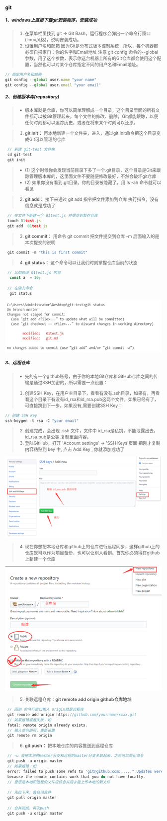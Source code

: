 ### git
##### 1、windows上直接下载git安装程序，安装成功
>1. 在菜单栏里找到 git -> Git Bash，运行程序会弹出一个命令行窗口(linux风格)，说明安装成功。
>2. 设置用户名和邮箱
 因为Git是分布式版本控制系统，所以，每个机器都必须自报家门：你的名字和Email地址
 注意 git config 命令的--global 参数，用了这个参数，表示你这台机器上所有的Git仓库都会使用这个配置，当然也可以对某个仓库指定不同的用户名和Email地址。
```js {.line-numbers}
// 指定用户名和邮箱
git config --global user.name "your name"
git config --global user.email "your email"
```
##### 2、创建版本库(repository) 
>- 版本库就是仓库，你可以简单理解成一个目录，这个目录里面的所有文件都可以被Git管理起来，每个文件的修改、删除，Git都能跟踪，以便任何时刻都可以追踪历史，或者在将来某个时刻可以还原。

>1. **git init：** 再本地新建一个文件夹，进入，通过git 
init命令把这个目录变成Git可以管理的仓库
```js {.line-numbers}
 // 新建 git-test 文件夹  
 cd git-test
 git init
```
>- (1) 这个时候你会发现当前目录下多了一个.git目录，这个目录是Git来跟踪管理版本库的，这里面文件不要随便修改最好，不然会破坏git仓库
>- (2) 如果你没有看到.git目录。你的目录被隐藏了，用 ls -ah 命令就可以看见

>2. **git add：**  接下来通过 git add 指令把文件添加到仓库 
   执行指令，没有信息就是成功了
```js {.line-numbers}
 // 在文件下新建一个 01test.js 并提交到暂存仓库
 touch 01test.js
 git add  01test.js 
```
>3. **git commit：** 用命令 git commit 把文件提交到仓库
   -m 后面输入的是本次提交的说明
```js {.line-numbers}
 git commit -m "this is first commit"
```
>4. **git status：** 这个命令可以让我们时刻掌握仓库当前的状态
```js {.line-numbers}
 // 比如修改 01test.js 内容
  const a  = 10;

 // 在输入命令
  git status 
```
![Alt text](./2019-03-15_101654.png)

##### 3、远程仓库 
>-  先的有一个github账号，由于你的本地Git仓库和GitHub仓库之间的传输是通过SSH加密的，所以需要一点设置：
> 1. 创建SSH Key，在用户主目录下，看看有没有.ssh目录，如果有，再看看这个目录下有没有id_rsa和id_rsa.pub这两个文件，如果已经有了，可直接跳到下一步。如果没有,需要创建SSH Key： 
```js {.line-numbers}
// 创建 SSH Key 
ssh-keygen -t rsa -C "your email"
```
>  2. 创建完成，会出现 .ssh 文件，文件中 id_rsa是私钥，不能泄露出去，id_rsa.pub是公钥,复制里面内容。
>  3. 登陆GitHub，打开 'Account settings' -> 'SSH Keys'页面 把刚才复制内容粘贴到 key 中, 点击 Add Key , 你就添加成功了

![Alt text](./111.png)

>  4. 现在你想把本地仓库和github上的仓库进行远程同步，这样github上的仓库既可以作为项目备份，也可以让别人看到。首先你必须得在github上新建一个仓库 

![Alt text](./222.png)
> 5. 关联远程仓库：**git remote add origin  github仓库地址**
```js {.line-numbers}
 // 回到 命令行窗口输入 origin就是远程库
 git remote add origin https://github.com/yourname/xxxx.git
 // 如果报错或者失败：如
 fatal: remote origin already exists.
 // 输入命令即可，重新设置 
 git remote rm origin 
```

> 6. **git push：** 把本地仓库的内容推送到远程仓库 
```js {.line-numbers} 
 // -u 会把本地的master分支和远程的master分支关联起来，之后可以简化命令
 git push -u origin master 
 // 如果报错：如
 error: failed to push some refs to 'git@github.com:....." Updates were rejected 
 because the remote contains work that you do not have locally.
 // 意思是本地和远程的文件应该合并后才能上传本地的新文件

 // 先拉下来，会自动合并
 git pull origin master
 
 // 合并完成，再次push
 git push -u origin master 
```     
